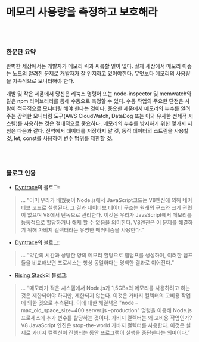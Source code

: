 # 메모리 사용량을 측정하고 보호해라

<br/><br/>

### 한문단 요약

완벽한 세상에서는 개발자가 메모리 릭과 씨름할 일이 없다.
실제 세상에서 메모리 이슈는 노드의 알려진 문제로 개발자가 잘 인지하고 있어야한다.
무엇보다 메모리의 사용량을 지속적으로 모니터해야 한다.

개발 및 작은 제품에서 당신은 리눅스 명령어 또는 node-inspector 및 memwatch와 같은 npm 라이브러리를 통해 수동으로 측정할 수 있다.
수동 작업의 주요한 단점은 사람이 적극적으로 모니터링 해야 한다는 것이다. 중요한 제품에서 메모리의 누수를 알려주는 강력한 모니터링 도구(AWS CloudWatch, DataDog 또는 이와 유사한 선제적 시스템)를 사용하는 것은 절대적으로 중요하다.
메모리의 누수를 방지하기 위한 몇가지 지침은 다음과 같다. 전역에서 데이터를 저장하지 말 것, 동적 데이터의 스트림을 사용할 것, let, const를 사용하여 변수 범위를 제한할 것.

<br/><br/>

### 블로그 인용

* [Dyntrace](https://www.dynatrace.com/news/blog/understanding-garbage-collection-and-hunting-memory-leaks-in-node-js/)의 블로그:
> ... ”이미 우리가 배웠듯이 Node.js에서 JavaScript코드는 V8엔진에 의해 네이티브 코드로 실행된다. 그 결과 네이티브 데이터 구조는 원래의 구조와 크게 관련이 없으며 V8에서 단독으로 관리한다. 이것은 우리가 JavsScript에서 메모리를 능동적으로 할당하거나 해제 할 수 없음을 의미한다. V8엔진은 이 문제를 해결하기 위해 가비지 컬렉터라는 유명한 메커니즘을 사용한다.”


* [Dyntrace](http://blog.argteam.com/coding/hardening-node-js-for-production-part-2-using-nginx-to-avoid-node-js-load)의 블로그:
> ... “약간의 시간과 상당한 양의 메모리 할당으로 힙덤프를 생성하여, 이러한 덤프들을 비교해보면 프로세스는 항상 동일하다는 명백한 결과로 이어진다.”


* [Rising Stack](https://blog.risingstack.com/finding-a-memory-leak-in-node-js/)의 블로그:
> ... “메모리가 적은 시스템에서 Node.js가 1,5GBs의 메모리를 사용햐려고 하는 것은 제한되어야 하지만, 제한되지 않는다. 이것은 가바지 컬렉터의 고비용 작업에 의한 것으로 추측된다. 이에 대한 해결책은 "node –max_old_space_size=400 server.js –production" 명령을 이용해 Node.js 프로세스에 추가 변수를 할당하는 것이다. 가비지 컬렉터는 왜 고비용 작업인가? V8 JavaScript 엔진은 stop-the-world 가바지 컬렉터를 사용한다. 이것은 실제로 가비지 컬렉션이 진행되는 동안 프로그램이 실행을 중단한다는 의미이다.”
